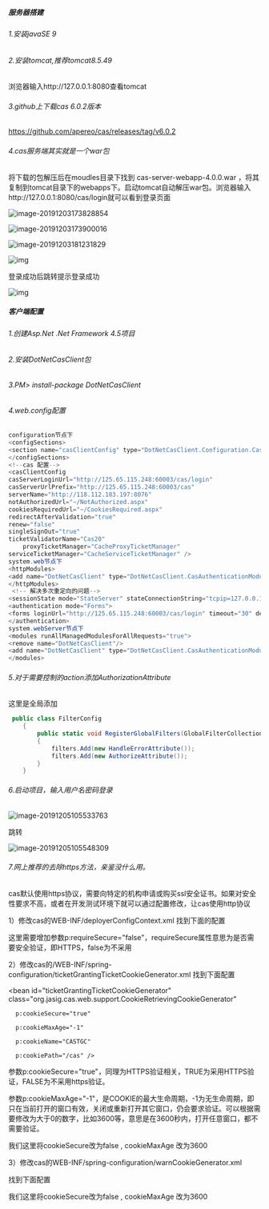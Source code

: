 ##### 服务器搭建

###### 1.安装javaSE 9

###### 2.安装tomcat,推荐tomcat8.5.49

浏览器输入http://127.0.0.1:8080查看tomcat

###### 3.github上下载cas 6.0.2版本

 https://github.com/apereo/cas/releases/tag/v6.0.2 

###### 4.cas服务端其实就是一个war包

将下载的包解压后在moudles目录下找到 cas-server-webapp-4.0.0.war ，将其复制到tomcat目录下的webapps下。启动tomcat自动解压war包。浏览器输入http://127.0.0.1:8080/cas/login就可以看到登录页面



![image-20191203173828854](C:\Users\WEIBO\AppData\Roaming\Typora\typora-user-images\image-20191203173828854.png)



![image-20191203173900016](C:\Users\WEIBO\AppData\Roaming\Typora\typora-user-images\image-20191203173900016.png)

![image-20191203181231829](C:\Users\WEIBO\AppData\Roaming\Typora\typora-user-images\image-20191203181231829.png)

 ![img](https://img-blog.csdn.net/20180822112152433?watermark/2/text/aHR0cHM6Ly9ibG9nLmNzZG4ubmV0L3l1YW5ib3Fp/font/5a6L5L2T/fontsize/400/fill/I0JBQkFCMA==/dissolve/70) 

登录成功后跳转提示登录成功

 ![img](https://img-blog.csdn.net/20180822112216118?watermark/2/text/aHR0cHM6Ly9ibG9nLmNzZG4ubmV0L3l1YW5ib3Fp/font/5a6L5L2T/fontsize/400/fill/I0JBQkFCMA==/dissolve/70) 

##### 客户端配置

###### 1.创建Asp.Net .Net Framework 4.5项目

###### 2.安装DotNetCasClient包

###### 3.PM> install-package DotNetCasClient

###### 4.web.config配置 

```C#
configuration节点下
<configSections>
<section name="casClientConfig" type="DotNetCasClient.Configuration.CasClientConfiguration, DotNetCasClient"/>
</configSections>
<!--cas 配置-->
<casClientConfig
casServerLoginUrl="http://125.65.115.248:60003/cas/login"
casServerUrlPrefix="http://125.65.115.248:60003/cas"
serverName="http://118.112.183.197:8076"
notAuthorizedUrl="~/NotAuthorized.aspx"
cookiesRequiredUrl="~/CookiesRequired.aspx"
redirectAfterValidation="true"
renew="false"
singleSignOut="true"
ticketValidatorName="Cas20"
    proxyTicketManager="CacheProxyTicketManager" 
serviceTicketManager="CacheServiceTicketManager" />
system.web节点下
<httpModules>
<add name="DotNetCasClient" type="DotNetCasClient.CasAuthenticationModule,DotNetCasClient"/>
</httpModules>
 <!-- 解决多次重定向的问题-->  
<sessionState mode="StateServer" stateConnectionString="tcpip=127.0.0.1:42424" timeout="20" cookieless="false"/>
<authentication mode="Forms">
<forms loginUrl="http://125.65.115.248:60003/cas/login" timeout="30" defaultUrl="/Home/Index" cookieless="UseCookies" slidingExpiration="true" path="/"/>
</authentication>
system.webServer节点下
<modules runAllManagedModulesForAllRequests="true">
<remove name="DotNetCasClient"/>
<add name="DotNetCasClient" type="DotNetCasClient.CasAuthenticationModule,DotNetCasClient"/>
</modules>
```

###### 5.对于需要控制的action添加AuthorizationAttribute

这里是全局添加

```C#
 public class FilterConfig
    {
        public static void RegisterGlobalFilters(GlobalFilterCollection filters)
        {
            filters.Add(new HandleErrorAttribute());
            filters.Add(new AuthorizeAttribute());
        }
    }
```

###### 6.启动项目，输入用户名密码登录

![image-20191205105533763](C:\Users\WEIBO\AppData\Roaming\Typora\typora-user-images\image-20191205105533763.png)

跳转

![image-20191205105548309](C:\Users\WEIBO\AppData\Roaming\Typora\typora-user-images\image-20191205105548309.png)



###### 7.网上推荐的去除https方法，亲鉴没什么用。

cas默认使用https协议，需要向特定的机构申请或购买ssl安全证书。如果对安全性要求不高，或者在开发测试环境下就可以通过配置修改，让cas使用http协议

1）修改cas的WEB-INF/deployerConfigContext.xml
找到下面的配置

<bean class="org.jasig.cas.authentication.handler.support.HttpBasedServiceCredentialsAuthenticationHandler"
p:httpClient-ref="httpClient"/>

这里需要增加参数p:requireSecure="false"，requireSecure属性意思为是否需要安全验证，即HTTPS，false为不采用

2）修改cas的/WEB-INF/spring-configuration/ticketGrantingTicketCookieGenerator.xml
找到下面配置

<bean id="ticketGrantingTicketCookieGenerator" class="org.jasig.cas.web.support.CookieRetrievingCookieGenerator"

      p:cookieSecure="true"
    
      p:cookieMaxAge="-1"
    
      p:cookieName="CASTGC"
    
      p:cookiePath="/cas" />

参数p:cookieSecure="true"，同理为HTTPS验证相关，TRUE为采用HTTPS验证，FALSE为不采用https验证。

参数p:cookieMaxAge="-1"，是COOKIE的最大生命周期，-1为无生命周期，即只在当前打开的窗口有效，关闭或重新打开其它窗口，仍会要求验证。可以根据需要修改为大于0的数字，比如3600等，意思是在3600秒内，打开任意窗口，都不需要验证。

我们这里将cookieSecure改为false ,  cookieMaxAge 改为3600

3）修改cas的WEB-INF/spring-configuration/warnCookieGenerator.xml

找到下面配置

<bean id="warnCookieGenerator" class="org.jasig.cas.web.support.CookieRetrievingCookieGenerator"
p:cookieSecure="true"
p:cookieMaxAge="-1"
p:cookieName="CASPRIVACY"
p:cookiePath="/cas" />

 

我们这里将cookieSecure改为false ,  cookieMaxAge 改为3600
